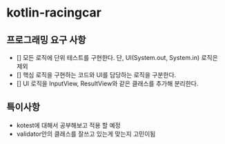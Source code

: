 # kotlin-racingcar

## 프로그래밍 요구 사항
- [] 모든 로직에 단위 테스트를 구현한다. 단, UI(System.out, System.in) 로직은 제외
- [] 핵심 로직을 구현하는 코드와 UI를 담당하는 로직을 구분한다.
- [] UI 로직을 InputView, ResultView와 같은 클래스를 추가해 분리한다.

## 특이사항
- kotest에 대해서 공부해보고 적용 할 예정
- validator안의 클래스를 잘쓰고 있는게 맞는지 고민이됨

